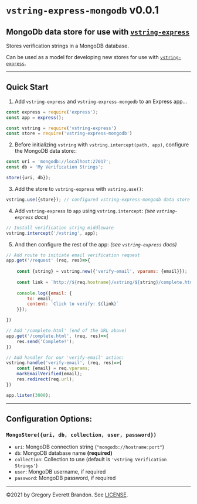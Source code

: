 # `vstring-express-mongodb` v0.0.1
## MongoDb data store for use with [`vstring-express`](https://www.npmjs.com/package/vstring-express)


Stores verification strings in a MongoDB database.

Can be used as a model for developing new stores for use with [`vstring-express`](https://www.npmjs.com/package/vstring-express).

---

## Quick Start

1. Add `vstring-express` and `vstring-express-mongodb` to an Express app...
```javascript
const express = require('express');
const app = express();

const vstring = require('vstring-express')
const store = require('vstring-express-mongodb')
```
2. Before initializing `vstring` with `vstring.intercept(path, app)`, configure the MongoDB data store::
```javascript
const uri = 'mongodb://localhost:27017';
const db = 'My Verification Strings';

store({uri, db});
```
3. Add the store to `vstring-express` with `vstring.use()`:
```javascript
vstring.use({store}); // configured vstring-express-mongodb data store
```
4. Add `vstring-express` to `app` using `vstring.intercept`: *(see `vstring-express` docs)*
```javascript
// Install verification string middleware
vstring.intercept('/vstring', app);
```
5. And then configure the rest of the app:  *(see `vstring-express` docs)*
```javascript
// Add route to initiate email verification request
app.get('/request' (req, res)=>{
    
    const {string} = vstring.new({'verify-email', vparams: {email}});
    
    const link = `http://${req.hostname}/vstring/${string}/complete.html`;
    
    console.log({email: {
        to: email,
        content: `Click to verify: ${link}`
    }});

})

// Add '/complete.html' (end of the URL above)
app.get('/complete.html', (req, res)=>{
    res.send('Complete!');
})

// Add handler for our 'verify-email' action:
vstring.handle('verify-email', (req, res)=>{
    const {email} = req.vparams;
    markEmailVerified(email);
    res.redirect(req.url);
})

app.listen(3000);
```

---

## Configuration Options:

### `MongoStore({uri, db, collection, user, password})`

- `uri`: MongoDB connection string (`"mongodb://hostname:port"`)
- `db`: MongoDB database name **(required)**
- `collection`: Collection to use (default is `'vstring Verification Strings'`)
- `user`: MongoDB username, if required
- `password`: MongoDB password, if required

---
&copy;2021 by Gregory Everett Brandon. See [LICENSE](./LICENSE).
